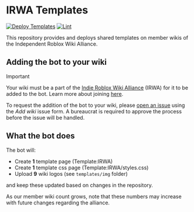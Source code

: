 # IRWA Templates

[![Deploy Templates](https://github.com/Roblox-Indie-Wikis/irwa-templates/actions/workflows/deploy.yml/badge.svg?branch=main)](https://github.com/Roblox-Indie-Wikis/irwa-templates/actions/workflows/deploy.yml)
[![Lint](https://github.com/Roblox-Indie-Wikis/irwa-templates/actions/workflows/lint.yml/badge.svg)](https://github.com/Roblox-Indie-Wikis/irwa-templates/actions/workflows/lint.yml)

This repository provides and deploys shared templates on member wikis of the Independent Roblox Wiki Alliance.

## Adding the bot to your wiki

> [!IMPORTANT]
> Your wiki must be a part of the [Indie Roblox Wiki Alliance](https://indierobloxwikis.org/) (IRWA) for it to be added to the bot. Learn more about joining [here](https://indierobloxwikis.org/joining/).

To request the addition of the bot to your wiki, please [open an issue](https://github.com/Roblox-Indie-Wikis/irwa-templates/issues) using the *Add wiki* issue form. A bureaucrat is required to approve the process before the issue will be handled.

## What the bot does

The bot will:

* Create **1** template page (Template:IRWA)
* Create **1** template css page (Template:IRWA/styles.css)
* Upload **9** wiki logos (see `templates/img` folder)

and keep these updated based on changes in the repository.

As our member wiki count grows, note that these numbers may increase with future changes regarding the alliance.
